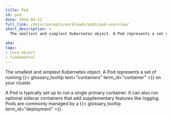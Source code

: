 ```yaml
---
title: Pod
id: pod
date: 2018-04-12
full_link: /docs/concepts/workloads/pods/pod-overview/
short_description: >
  The smallest and simplest Kubernetes object. A Pod represents a set of running containers on your cluster.

aka:
tags:
- core-object
- fundamental
---
```

 The smallest and simplest Kubernetes object. A Pod represents a set of running {{< glossary_tooltip text="containers" term_id="container" >}} on your cluster.

<!--more-->

A Pod is typically set up to run a single primary container. It can also run optional sidecar containers that add supplementary features like logging. Pods are commonly managed by a {{< glossary_tooltip term_id="deployment" >}}.